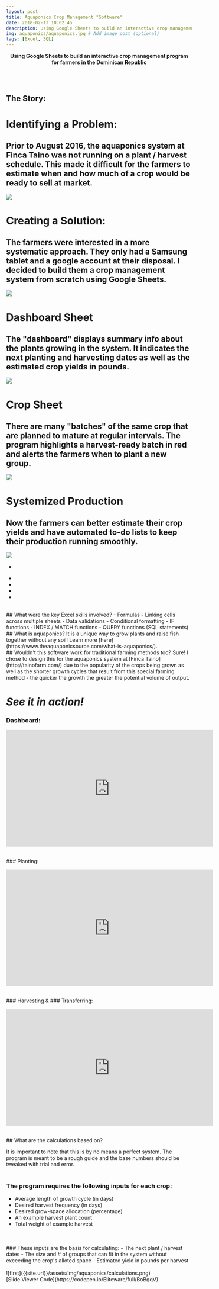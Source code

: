 ```yaml
---
layout: post
title: Aquaponics Crop Management "Software"
date: 2018-02-13 10:02:45
description: Using Google Sheets to build an interactive crop management program for farmers in the Dominican Republic
img: aquaponics/aquaponics.jpg # Add image post (optional)
tags: [Excel, SQL]
---
```

<p align = "center">
<b>
Using Google Sheets to build an interactive crop management program for farmers in the Dominican Republic

</b>
</p>
<br>
<br>

## The Story:

<head> 
  <!-- Your stuff --> 
  <link rel="stylesheet" href="style/slider-def.css"> 
</head>

<p align = "center">
    <div id="slider">
      <div class="slides">
        <div class="slider">
          <div class="legend"></div>
          <div class="content">
            <div class="content-txt">
              <h1>Identifying a Problem:</h1>
              <h2>Prior to August 2016, the aquaponics system at Finca Taino was not running on a plant / harvest schedule.  This made it difficult for the farmers to estimate when and how much of a crop would be ready to sell at market.</h2>
            </div>
          </div>
          <div class="image">
            <img src="../assets/img/aquaponics/semillado.JPG">
          </div>
        </div>
        <div class="slider">
          <div class="legend"></div>
          <div class="content">
            <div class="content-txt">
              <h1>Creating a Solution:</h1>
              <h2>The farmers were interested in a more systematic approach. They only had a Samsung tablet and a google account at their disposal.  I decided to build them a crop management system from scratch using Google Sheets.</h2>
            </div>
          </div>
          <div class="image">
            <img src="../assets/img/aquaponics/me.JPG">
          </div>
        </div>
        <div class="slider">
          <div class="legend"></div>
          <div class="content">
            <div class="content-txt">
              <h1>Dashboard Sheet</h1>
              <h2>The "dashboard" displays summary info about the plants growing in the system. It indicates the next planting and harvesting dates as well as the estimated crop yields in pounds.</h2>
            </div>
          </div>
          <div class="image">
            <img src="../assets/img/aquaponics/dash.png">
          </div>
         </div> 
        <div class="slider">
          <div class="legend"></div>
          <div class="content">
            <div class="content-txt">
              <h1>Crop Sheet</h1>
              <h2>There are many "batches" of the same crop that are planned to mature at regular intervals. The program highlights a harvest-ready batch in red and alerts the farmers when to plant a new group.</h2>
            </div>
          </div>
          <div class="image">
            <img src="../assets/img/aquaponics/crop.png">
          </div>
        </div> 
        <div class="slider">
          <div class="legend"></div>
          <div class="content">
            <div class="content-txt">
              <h1>Systemized Production</h1>
              <h2>Now the farmers can better estimate their crop yields and have automated to-do lists to keep their production running smoothly.</h2>
            </div>
          </div>
          <div class="image">
            <img src="../assets/img/aquaponics/aquaponics.jpg">
          </div>
        </div>
       </div>
      <div class="switch">
        <ul>
          <li>
            <div class="on"></div>
          </li>
          <li></li>
          <li></li>
          <li></li>
          <li></li>
        </ul>
      </div>
     </div> 
</p>

<br>
## What were the key Excel skills involved?
- Formulas
- Linking cells across multiple sheets
- Data validations
- Conditional formatting
- IF functions
- INDEX / MATCH functions
- QUERY functions (SQL statements)

<br>
## What is aquaponics?
It is a unique way to grow plants and raise fish together without any soil!  Learn more [here](https://www.theaquaponicsource.com/what-is-aquaponics/).

<br>
## Wouldn't this software work for traditional farming methods too?
Sure!  I chose to design this for the aquaponics system at [Finca Taino](http://tainofarm.com/) due to the popularity of the crops being grown as well as the shorter growth cycles that result from this special farming method - the quicker the growth the greater the potential volume of output.
<br>

# *See it in action!*

### Dashboard:
<p align = "center"><iframe width="560" height="315" src="https://www.youtube.com/embed/4MQ4N0x6m2s" frameborder="0" allow="autoplay; encrypted-media" allowfullscreen></iframe></p>
<br>
### Planting:
<p align = "center"><iframe width="560" height="315" src="https://www.youtube.com/embed/tHZTc1DN1NY" frameborder="0" allow="autoplay; encrypted-media" allowfullscreen></iframe></p>
<br>
### Harvesting &
### Transferring:
<p align = "center"> 
<iframe width="560" height="315" src="https://www.youtube.com/embed/8WiQcwp69Ik" frameborder="0" allow="autoplay; encrypted-media" allowfullscreen></iframe></p>
<br>
## What are the calculations based on?

It is important to note that this is by no means a perfect system.  The program is meant to be a rough guide and the base numbers should be tweaked with trial and error.
<br>
<br>
### The program requires the following inputs for each crop:
 - Average length of growth cycle (in days)
 - Desired harvest frequency (in days)
 - Desired grow-space allocation (percentage)
 - An example harvest plant count
 - Total weight of example harvest
 <br>
 <br>
### These inputs are the basis for calculating:
- The next plant / harvest dates
- The size and # of groups that can fit in the system without exceeding the crop's alloted space
- Estimated yield in pounds per harvest
<br>
<br>
![first]({{site.url}}/assets/img/aquaponics/calculations.png)


<br>
[Slide Viewer Code](https://codepen.io/Eliteware/full/BoBgqV)